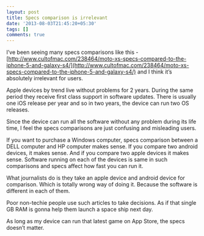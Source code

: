 ```yaml
---
layout: post
title: Specs comparison is irrelevant
date: '2013-08-03T21:45:20+05:30'
tags: []
comments: true
---
```

I’ve been seeing many specs comparisons like this - [http://www.cultofmac.com/238464/moto-xs-specs-compared-to-the-iphone-5-and-galaxy-s4/](http://www.cultofmac.com/238464/moto-xs-specs-compared-to-the-iphone-5-and-galaxy-s4/) and I think it’s absolutely irrelevant for users.

Apple devices by trend live without problems for 2 years. During the same period they receive first class support in software updates. There is usually one iOS release per year and so in two years, the device can run two OS releases.

Since the device can run all the software without any problem during its life time, I feel the specs comparisons are just confusing and misleading users.

If you want to purchase a Windows computer, specs comparison between a DELL computer and HP computer makes sense. If you compare two android devices, it makes sense. And if you compare two apple devices it makes sense. Software running on each of the devices is same in such comparisons and specs affect how fast you can run it.

What journalists do is they take an apple device and android device for comparison. Which is totally wrong way of doing it. Because the software is different in each of them.

Poor non-techie people use such articles to take decisions. As if that single GB RAM is gonna help them launch a space ship next day.

As long as my device can run that latest game on App Store, the specs doesn’t matter.
